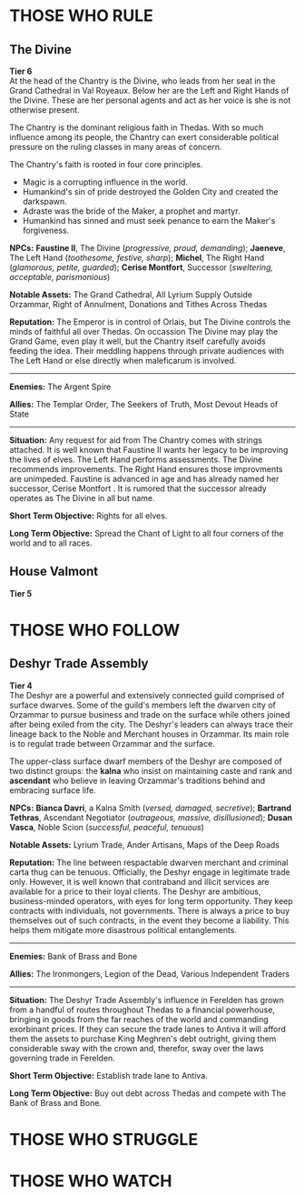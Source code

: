 # THOSE WHO RULE

## The Divine
**Tier 6** <br />
At the head of the Chantry is the Divine, who leads from her seat in the Grand Cathedral in Val Royeaux. Below her are the Left and Right Hands of the Divine. These are her personal agents and act as her voice is she is not otherwise present.

The Chantry is the dominant religious faith in Thedas. With so much influence among its people, the Chantry can exert considerable political pressure on the ruling classes in many areas of concern. 

The Chantry's faith is rooted in four core principles.
* Magic is a corrupting influence in the world.
* Humankind's sin of pride destroyed the Golden City and created the darkspawn.
* Adraste was the bride of the Maker, a prophet and martyr.
* Humankind has sinned and must seek penance to earn the Maker's forgiveness.

**NPCs:** **Faustine II**, The Divine (*progressive, proud, demanding*); **Jaeneve**, The Left Hand (*toothesome, festive, sharp*); **Michel**, The Right Hand (*glamorous, petite, guarded*); **Cerise Montfort**, Successor (*sweltering, acceptable, parismonious*)

**Notable Assets:** The Grand Cathedral, All Lyrium Supply Outside Orzammar, Right of Annulment, Donations and Tithes Across Thedas

**Reputation:** The Emperor is in control of Orlais, but The Divine controls the minds of faithful all over Thedas. On occassion The Divine may play the Grand Game, even play it well, but the Chantry itself carefully avoids feeding the idea. Their meddling happens through private audiences with The Left Hand or else directly when maleficarum is involved.

<hr />

**Enemies:** The Argent Spire

**Allies:** The Templar Order, The Seekers of Truth, Most Devout Heads of State

<hr />

**Situation:** Any request for aid from The Chantry comes with strings attached. It is well known that Faustine II wants her legacy to be improving the lives of elves. The Left Hand performs assessments. The Divine recommends improvements. The Right Hand ensures those improvments are unimpeded. Faustine is advanced in age and has already named her successor, Cerise Montfort . It is rumored that the successor already operates as The Divine in all but name.

**Short Term Objective:** Rights for all elves.

**Long Term Objective:** Spread the Chant of Light to all four corners of the world and to all races.

## House Valmont
**Tier 5** <br />

# THOSE WHO FOLLOW

## Deshyr Trade Assembly
**Tier 4** <br />
The Deshyr are a powerful and extensively connected guild comprised of surface dwarves. Some of the guild's members left the dwarven city of Orzammar to pursue business and trade on the surface while others joined after being exiled from the city. The Deshyr's leaders can always trace their lineage back to the Noble and Merchant houses in Orzammar. Its main role is to regulat trade between Orzammar and the surface.

The upper-class surface dwarf members of the Deshyr are composed of two distinct groups: the **kalna** who insist on maintaining caste and rank and **ascendant** who believe in leaving Orzammar's traditions behind and embracing surface life.

**NPCs:** **Bianca Davri**, a Kalna Smith (*versed, damaged, secretive*); **Bartrand Tethras**, Ascendant Negotiator (*outrageous, massive, disillusioned*); **Dusan Vasca**, Noble Scion (*successful, peaceful, tenuous*)

**Notable Assets:** Lyrium Trade, Ander Artisans, Maps of the Deep Roads

**Reputation:** The line between respactable dwarven merchant and criminal carta thug can be tenuous. Officially, the Deshyr engage in legitimate trade only. However, it is well known that contraband and illicit services are available for a price to their loyal clients. The Deshyr are ambitious, business-minded operators, with eyes for long term opportunity. They keep contracts with individuals, not governments. There is always a price to buy themselves out of such contracts, in the event they become a liability. This helps them mitigate more disastrous political entanglements.

<hr />

**Enemies:** Bank of Brass and Bone

**Allies:** The Ironmongers, Legion of the Dead, Various Independent Traders

<hr />

**Situation:** The Deshyr Trade Assembly's influence in Ferelden has grown from a handful of routes throughout Thedas to a financial powerhouse, bringing in goods from the far reaches of the world and commanding exorbinant prices. If they can secure the trade lanes to Antiva it will afford them the assets to purchase King Meghren's debt outright, giving them considerable sway with the crown and, therefor, sway over the laws governing trade in Ferelden.

**Short Term Objective:** Establish trade lane to Antiva.

**Long Term Objective:** Buy out debt across Thedas and compete with The Bank of Brass and Bone.

# THOSE WHO STRUGGLE

# THOSE WHO WATCH
